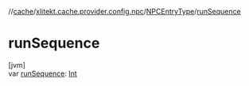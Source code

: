 //[cache](../../../index.md)/[xlitekt.cache.provider.config.npc](../index.md)/[NPCEntryType](index.md)/[runSequence](run-sequence.md)

# runSequence

[jvm]\
var [runSequence](run-sequence.md): [Int](https://kotlinlang.org/api/latest/jvm/stdlib/kotlin/-int/index.html)
